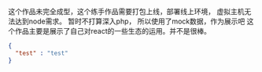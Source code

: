 这个作品未完全成型，这个练手作品需要打包上线，部署线上环境，
虚拟主机无法达到node需求。
暂时不打算深入php，
所以使用了mock数据，作为展示吧
这个作品主要是展示了自己对react的一些生态的运用。并不是很棒。

```json
{
  "test" : "test"
}
